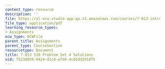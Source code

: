 ```yaml
---
content_type: resource
description: ''
file: https://ol-ocw-studio-app-qa.s3.amazonaws.com/courses/7-013-introductory-biology-spring-2018/f523d8599424d1c4efd44c91dd291df5_MIT7_013s18Pset4S.pdf
file_type: application/pdf
learning_resource_types:
- Assignments
ocw_type: OCWFile
parent_title: Assignments
parent_type: CourseSection
resourcetype: Document
title: 7.013 S18 Problem Set 4 Solutions
uid: f523d859-9424-d1c4-efd4-4c91dd291df5
---
```

